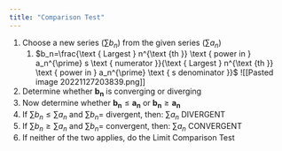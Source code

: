 ```yaml
---
title: "Comparison Test"
---
```

1. Choose a new series $\left(\sum b_n\right)$ from the given series $\left(\sum a_n\right)$
	1. $b_n=\frac{\text { Largest } n^{\text {th }} \text { power in } a_n^{\prime} s \text { numerator }}{\text { Largest } n^{\text {th }} \text { power in } a_n^{\prime} \text { s denominator }}$
	![[Pasted image 20221127203839.png]]
3. Determine whether $\boldsymbol{b}_{\boldsymbol{n}}$ is converging or diverging 
4. Now determine whether $\boldsymbol{b}_{\boldsymbol{n}} \leq \boldsymbol{a}_{\boldsymbol{n}}$ or $\boldsymbol{b}_{\boldsymbol{n}} \geq \boldsymbol{a}_{\boldsymbol{n}}$
5. If $\sum b_n \leq \sum a_n$ and $\sum b_n=$ divergent, then: $\sum a_n$ DIVERGENT
6. If $\sum b_n \geq \sum a_n$ and $\sum b_n=$ convergent, then: $\sum a_n$ CONVERGENT
7. If neither of the two applies, do the Limit Comparison Test
